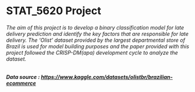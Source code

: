 # STAT_5620 Project
###### The aim of this project is to develop a binary classification model for late delivery prediction and identify the key factors that are responsible for late delivery. The ‘Olist’ dataset provided by the largest departmental store of Brazil is used for model building purposes and the paper provided with this project followed the CRISP-DM(apa) development cycle to analyze the dataset.
##### Data source : https://www.kaggle.com/datasets/olistbr/brazilian-ecommerce
